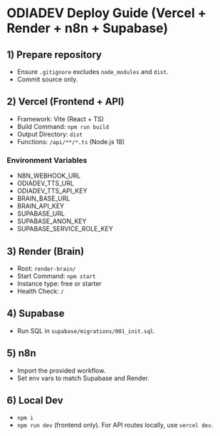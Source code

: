 # ODIADEV Deploy Guide (Vercel + Render + n8n + Supabase)

## 1) Prepare repository
- Ensure `.gitignore` excludes `node_modules` and `dist`.
- Commit source only.

## 2) Vercel (Frontend + API)
- Framework: Vite (React + TS)
- Build Command: `npm run build`
- Output Directory: `dist`
- Functions: `/api/**/*.ts` (Node.js 18)

### Environment Variables
- N8N_WEBHOOK_URL
- ODIADEV_TTS_URL
- ODIADEV_TTS_API_KEY
- BRAIN_BASE_URL
- BRAIN_API_KEY
- SUPABASE_URL
- SUPABASE_ANON_KEY
- SUPABASE_SERVICE_ROLE_KEY

## 3) Render (Brain)
- Root: `render-brain/`
- Start Command: `npm start`
- Instance type: free or starter
- Health Check: `/`

## 4) Supabase
- Run SQL in `supabase/migrations/001_init.sql`.

## 5) n8n
- Import the provided workflow.
- Set env vars to match Supabase and Render.

## 6) Local Dev
- `npm i`
- `npm run dev` (frontend only). For API routes locally, use `vercel dev`.

